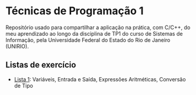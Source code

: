 # Técnicas de Programação 1
<p>Repositório usado para compartilhar a aplicação na prática, com C/C++, do meu aprendizado ao longo da disciplina de TP1 do curso de Sistemas de Informação, pela Universidade Federal do Estado do Rio de Janeiro (UNIRIO).</p>

## Listas de exercício
- [Lista 1](https://github.com/davilimabr/bsi-tecnicas-de-programacao-1/tree/main/listas-de-exercicio/Lista%202%20-%20Estruturas%20de%20Repetição%2C%20Operadores%20de%20Atribuição%2C%20Incremento%20e%20Decremento): Variáveis, Entrada e Saída, Expressões Aritméticas, Conversão de Tipo
